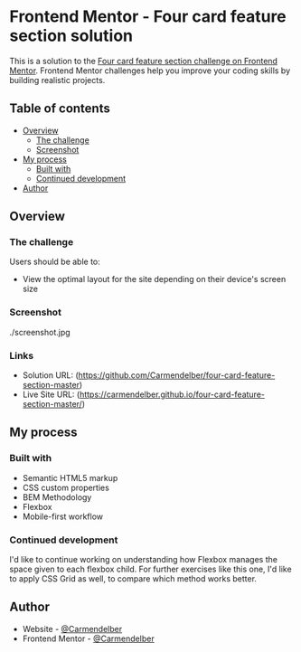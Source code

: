 # Frontend Mentor - Four card feature section solution

This is a solution to the [Four card feature section challenge on Frontend Mentor](https://www.frontendmentor.io/challenges/four-card-feature-section-weK1eFYK). Frontend Mentor challenges help you improve your coding skills by building realistic projects. 

## Table of contents

- [Overview](#overview)
  - [The challenge](#the-challenge)
  - [Screenshot](#screenshot)
- [My process](#my-process)
  - [Built with](#built-with)
  - [Continued development](#continued-development)
- [Author](#author)

## Overview

### The challenge

Users should be able to:

- View the optimal layout for the site depending on their device's screen size

### Screenshot

./screenshot.jpg

### Links

- Solution URL: (https://github.com/Carmendelber/four-card-feature-section-master)
- Live Site URL: (https://carmendelber.github.io/four-card-feature-section-master/)

## My process

### Built with

- Semantic HTML5 markup
- CSS custom properties
- BEM Methodology
- Flexbox
- Mobile-first workflow

### Continued development

I'd like to continue working on understanding how Flexbox manages the space given to each flexbox child. 
For further exercises like this one, I'd like to apply CSS Grid as well, to compare which method works better.

## Author

- Website - [@Carmendelber](https://github.com/Carmendelber)
- Frontend Mentor - [@Carmendelber](https://www.frontendmentor.io/profile/Carmendelber)